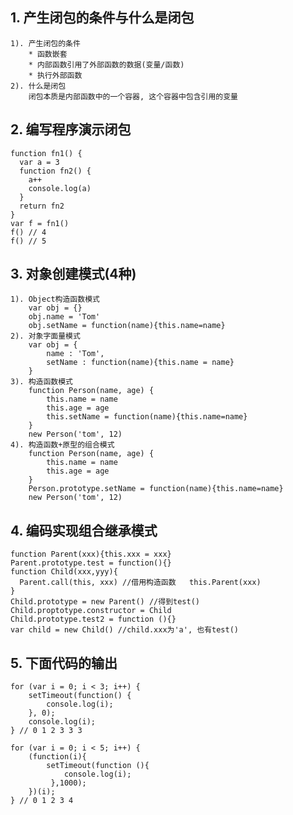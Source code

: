 ## 1. 产生闭包的条件与什么是闭包
    1). 产生闭包的条件
        * 函数嵌套
        * 内部函数引用了外部函数的数据(变量/函数)
        * 执行外部函数
    2). 什么是闭包
        闭包本质是内部函数中的一个容器, 这个容器中包含引用的变量
    
## 2. 编写程序演示闭包
    function fn1() {
      var a = 3
      function fn2() {
        a++
        console.log(a)
      }
      return fn2
    }
    var f = fn1()
    f() // 4
    f() // 5
    
## 3. 对象创建模式(4种)
    1). Object构造函数模式
    	var obj = {}
    	obj.name = 'Tom'
    	obj.setName = function(name){this.name=name}
    2). 对象字面量模式
    	var obj = {
    		name : 'Tom',
    		setName : function(name){this.name = name}
    	}
    3). 构造函数模式
    	function Person(name, age) {
    		this.name = name
    		this.age = age
    		this.setName = function(name){this.name=name}
    	}
    	new Person('tom', 12)
    4). 构造函数+原型的组合模式
    	function Person(name, age) {
    		this.name = name
    		this.age = age
    	}
    	Person.prototype.setName = function(name){this.name=name}
    	new Person('tom', 12)

## 4. 编码实现组合继承模式
    function Parent(xxx){this.xxx = xxx}
    Parent.prototype.test = function(){}
    function Child(xxx,yyy){
      Parent.call(this, xxx) //借用构造函数   this.Parent(xxx)
    }
    Child.prototype = new Parent() //得到test()
    Child.proptotype.constructor = Child
    Child.prototype.test2 = function (){}
    var child = new Child() //child.xxx为'a', 也有test()
    
## 5. 下面代码的输出
    for (var i = 0; i < 3; i++) {
        setTimeout(function() {
            console.log(i);
        }, 0);
        console.log(i);
    } // 0 1 2 3 3 3

    for (var i = 0; i < 5; i++) { 
        (function(i){
            setTimeout(function (){
                console.log(i);  
             },1000);  
        })(i);  
    } // 0 1 2 3 4